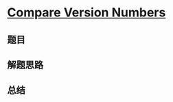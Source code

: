 # [Compare Version Numbers](https://leetcode.com/problems/compare-version-numbers/)
## 题目


## 解题思路


## 总结


